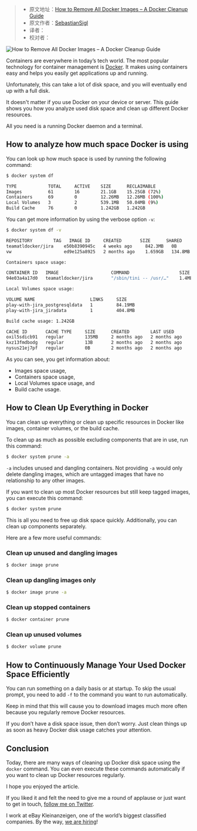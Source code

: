 > -  原文地址：[How to Remove All Docker Images – A Docker Cleanup Guide](https://www.freecodecamp.org/news/how-to-remove-all-docker-images-a-docker-cleanup-guide/)
> -  原文作者：[SebastianSigl](https://www.freecodecamp.org/news/author/sesigl/)
> -  译者：
> -  校对者：

![How to Remove All Docker Images – A Docker Cleanup Guide](https://www.freecodecamp.org/news/content/images/size/w2000/2022/03/docker-cleanup-guide.png)

Containers are everywhere in today’s tech world. The most popular technology for container management is [Docker](https://www.docker.com/). It makes using containers easy and helps you easily get applications up and running.

Unfortunately, this can take a lot of disk space, and you will eventually end up with a full disk.

It doesn't matter if you use Docker on your device or server. This guide shows you how you analyze used disk space and clean up different Docker resources.

All you need is a running Docker daemon and a terminal.

## How to analyze how much space Docker is using

You can look up how much space is used by running the following command:

```sh
$ docker system df

TYPE            TOTAL     ACTIVE    SIZE      RECLAIMABLE
Images          61        16        21.1GB    15.25GB (72%)
Containers      69        0         12.26MB   12.26MB (100%)
Local Volumes   3         2         539.1MB   50.04MB (9%)
Build Cache     76        0         1.242GB   1.242GB
```

You can get more information by using the verbose option `-v`:

```sh
$ docker system df -v

REPOSITORY        TAG   IMAGE ID     CREATED       SIZE      SHARED 
teamatldocker/jira    e50b8390945c   4 weeks ago     842.3MB   0B       
vw                    ed9e125a8925   2 months ago    1.659GB   134.8MB 

Containers space usage:

CONTAINER ID   IMAGE                    COMMAND                   SIZE 
94e03a4a17d0   teamatldocker/jira       "/sbin/tini -- /usr/…"    1.4MB 

Local Volumes space usage:

VOLUME NAME                     LINKS     SIZE
play-with-jira_postgresqldata   1         84.19MB   
play-with-jira_jiradata         1         404.8MB

Build cache usage: 1.242GB

CACHE ID       CACHE TYPE     SIZE      CREATED        LAST USED 
oxil5sdicb91   regular        135MB     2 months ago   2 months ago  
kxz13fmdbodg   regular        13B       2 months ago   2 months ago 
nysus21ej7pf   regular        0B        2 months ago   2 months ago
```

As you can see, you get information about:

-   Images space usage,
-   Containers space usage,
-   Local Volumes space usage, and
-   Build cache usage.

## How to Clean Up Everything in Docker

You can clean up everything or clean up specific resources in Docker like images, container volumes, or the build cache.

To clean up as much as possible excluding components that are in use, run this command:

```sh
$ docker system prune -a
```

`-a` includes unused and dangling containers. Not providing `-a` would only delete dangling images, which are untagged images that have no relationship to any other images.

If you want to clean up most Docker resources but still keep tagged images, you can execute this command:

```sh
$ docker system prune
```

This is all you need to free up disk space quickly. Additionally, you can clean up components separately.

Here are a few more useful commands:

### Clean up unused and dangling images

```sh
$ docker image prune
```

### Clean up dangling images only

```sh
$ docker image prune -a
```

### Clean up stopped containers

```sh
$ docker container prune
```

### Clean up unused volumes

```sh
$ docker volume prune
```

## How to Continuously Manage Your Used Docker Space Efficiently

You can run something on a daily basis or at startup. To skip the usual prompt, you need to add `-f` to the command you want to run automatically.

Keep in mind that this will cause you to download images much more often because you regularly remove Docker resources.

If you don’t have a disk space issue, then don’t worry. Just clean things up as soon as heavy Docker disk usage catches your attention.

## Conclusion

Today, there are many ways of cleaning up Docker disk space using the `docker` command. You can even execute these commands automatically if you want to clean up Docker resources regularly.

I hope you enjoyed the article.

If you liked it and felt the need to give me a round of applause or just want to get in touch, [follow me on Twitter](https://twitter.com/sesigl).

I work at eBay Kleinanzeigen, one of the world’s biggest classified companies. By the way, [we are hiring](https://jobs.ebayclassifiedsgroup.com/ebay-kleinanzeigen)!